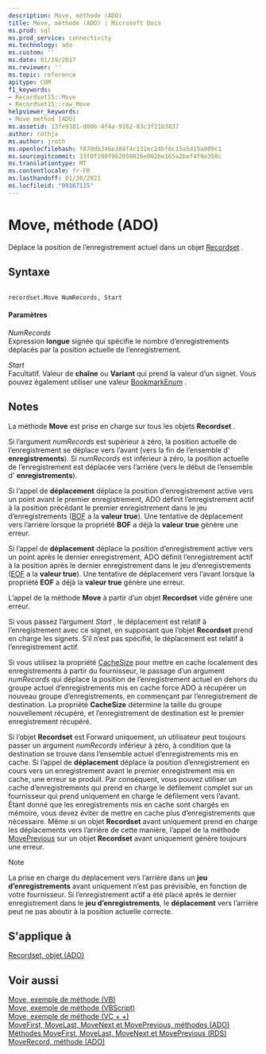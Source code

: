 ```yaml
---
description: Move, méthode (ADO)
title: Move, méthode (ADO) | Microsoft Docs
ms.prod: sql
ms.prod_service: connectivity
ms.technology: ado
ms.custom: ''
ms.date: 01/19/2017
ms.reviewer: ''
ms.topic: reference
apitype: COM
f1_keywords:
- Recordset15::Move
- Recordset15::raw_Move
helpviewer_keywords:
- Move method [ADO]
ms.assetid: 13fe9381-d00b-4f4a-9162-83c3f21b3837
author: rothja
ms.author: jroth
ms.openlocfilehash: f870db346e384f4c131ec24bf6c15a5d15a009c1
ms.sourcegitcommit: 33f0f190f962059826e002be165a2bef4f9e350c
ms.translationtype: MT
ms.contentlocale: fr-FR
ms.lasthandoff: 01/30/2021
ms.locfileid: "99167115"
---
```

# <a name="move-method-ado"></a>Move, méthode (ADO)
Déplace la position de l’enregistrement actuel dans un objet [Recordset](./recordset-object-ado.md) .  
  
## <a name="syntax"></a>Syntaxe  
  
```  
  
recordset.Move NumRecords, Start  
```  
  
#### <a name="parameters"></a>Paramètres  
 *NumRecords*  
 Expression **longue** signée qui spécifie le nombre d’enregistrements déplacés par la position actuelle de l’enregistrement.  
  
 *Start*  
 Facultatif. Valeur de **chaîne** ou **Variant** qui prend la valeur d’un signet. Vous pouvez également utiliser une valeur [BookmarkEnum](./bookmarkenum.md) .  
  
## <a name="remarks"></a>Notes  
 La méthode **Move** est prise en charge sur tous les objets **Recordset** .  
  
 Si l’argument *numRecords* est supérieur à zéro, la position actuelle de l’enregistrement se déplace vers l’avant (vers la fin de l’ensemble d' **enregistrements**). Si *numRecords* est inférieur à zéro, la position actuelle de l’enregistrement est déplacée vers l’arrière (vers le début de l’ensemble d' **enregistrements**).  
  
 Si l’appel de **déplacement** déplace la position d’enregistrement active vers un point avant le premier enregistrement, ADO définit l’enregistrement actif à la position précédant le premier enregistrement dans le jeu d’enregistrements ([BOF](./bof-eof-properties-ado.md) a la **valeur true**). Une tentative de déplacement vers l’arrière lorsque la propriété **BOF** a déjà la **valeur true** génère une erreur.  
  
 Si l’appel de **déplacement** déplace la position d’enregistrement active vers un point après le dernier enregistrement, ADO définit l’enregistrement actif à la position après le dernier enregistrement dans le jeu d’enregistrements ([EOF](./bof-eof-properties-ado.md) a la **valeur true**). Une tentative de déplacement vers l’avant lorsque la propriété **EOF** a déjà la **valeur true** génère une erreur.  
  
 L’appel de la méthode **Move** à partir d’un objet **Recordset** vide génère une erreur.  
  
 Si vous passez l’argument *Start* , le déplacement est relatif à l’enregistrement avec ce signet, en supposant que l’objet **Recordset** prend en charge les signets. S’il n’est pas spécifié, le déplacement est relatif à l’enregistrement actif.  
  
 Si vous utilisez la propriété [CacheSize](./cachesize-property-ado.md) pour mettre en cache localement des enregistrements à partir du fournisseur, le passage d’un argument *numRecords* qui déplace la position de l’enregistrement actuel en dehors du groupe actuel d’enregistrements mis en cache force ADO à récupérer un nouveau groupe d’enregistrements, en commençant par l’enregistrement de destination. La propriété **CacheSize** détermine la taille du groupe nouvellement récupéré, et l’enregistrement de destination est le premier enregistrement récupéré.  
  
 Si l’objet **Recordset** est Forward uniquement, un utilisateur peut toujours passer un argument *numRecords* inférieur à zéro, à condition que la destination se trouve dans l’ensemble actuel d’enregistrements mis en cache. Si l’appel de **déplacement** déplace la position d’enregistrement en cours vers un enregistrement avant le premier enregistrement mis en cache, une erreur se produit. Par conséquent, vous pouvez utiliser un cache d’enregistrements qui prend en charge le défilement complet sur un fournisseur qui prend uniquement en charge le défilement vers l’avant. Étant donné que les enregistrements mis en cache sont chargés en mémoire, vous devez éviter de mettre en cache plus d’enregistrements que nécessaire. Même si un objet **Recordset** avant uniquement prend en charge les déplacements vers l’arrière de cette manière, l’appel de la méthode [MovePrevious](./movefirst-movelast-movenext-and-moveprevious-methods-ado.md) sur un objet **Recordset** avant uniquement génère toujours une erreur.  
  
> [!NOTE]
>  La prise en charge du déplacement vers l’arrière dans un **jeu d’enregistrements** avant uniquement n’est pas prévisible, en fonction de votre fournisseur. Si l’enregistrement actif a été placé après le dernier enregistrement dans le **jeu d’enregistrements**, le **déplacement** vers l’arrière peut ne pas aboutir à la position actuelle correcte.  
  
## <a name="applies-to"></a>S'applique à  
 [Recordset, objet (ADO)](./recordset-object-ado.md)  
  
## <a name="see-also"></a>Voir aussi  
 [Move, exemple de méthode (VB)](./move-method-example-vb.md)   
 [Move, exemple de méthode (VBScript)](./move-method-example-vbscript.md)   
 [Move, exemple de méthode (VC + +)](./move-method-example-vc.md)   
 [MoveFirst, MoveLast, MoveNext et MovePrevious, méthodes (ADO)](./movefirst-movelast-movenext-and-moveprevious-methods-ado.md)   
 [Méthodes MoveFirst, MoveLast, MoveNext et MovePrevious (RDS)](../rds-api/movefirst-movelast-movenext-and-moveprevious-methods-rds.md)   
 [MoveRecord, méthode (ADO)](./moverecord-method-ado.md)